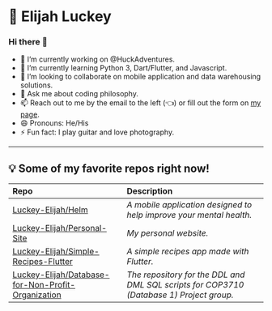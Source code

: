 # 🧭 Elijah Luckey

### Hi there 👋

- 🔭 I’m currently working on @HuckAdventures.
- 🌱 I’m currently learning Python 3, Dart/Flutter, and Javascript.
- 👯 I’m looking to collaborate on mobile application and data warehousing solutions.
- 💬 Ask me about coding philosophy.
- 📫 Reach out to me by the email to the left (👈) or fill out the form on [my page](https://elijahluckey.com).
- 😄 Pronouns: He/His
- ⚡ Fun fact: I play guitar and love photography.

---

## 💡 Some of my favorite repos right now!


| Repo                                                                                                                        | Description                                                                              |
| :-------------------------------------------------------------------------------------------------------------------------- | :--------------------------------------------------------------------------------------- |
| [Luckey-Elijah/Helm](https://github.com/Luckey-Elijah/Helm)                                                                 | *A mobile application designed to help improve your mental health.*                      |
| [Luckey-Elijah/Personal-Site](https://github.com/Luckey-Elijah/Personal-Site)                                               | *My personal website.*                                                                   |
| [Luckey-Elijah/Simple-Recipes-Flutter](https://github.com/Luckey-Elijah/Simple-Recipes-Flutter)                             | *A simple recipes app made with Flutter.*                                                |
| [Luckey-Elijah/Database-for-Non-Profit-Organization](https://github.com/Luckey-Elijah/Database-for-Non-Profit-Organization) | *The repository for the DDL and DML SQL scripts for COP3710 (Database 1) Project group.* |
